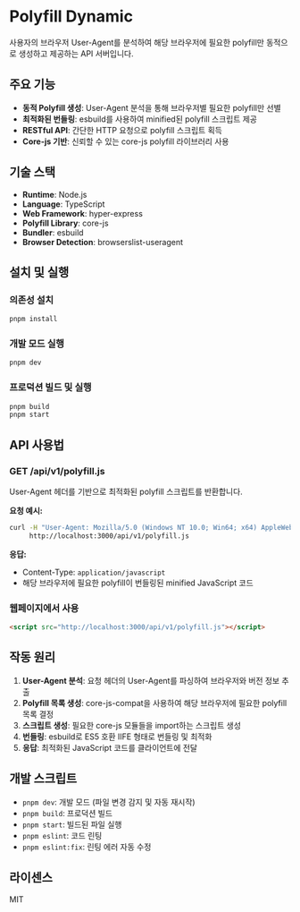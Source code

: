 # Polyfill Dynamic

사용자의 브라우저 User-Agent를 분석하여 해당 브라우저에 필요한 polyfill만 동적으로 생성하고 제공하는 API 서버입니다.

## 주요 기능

- **동적 Polyfill 생성**: User-Agent 분석을 통해 브라우저별 필요한 polyfill만 선별
- **최적화된 번들링**: esbuild를 사용하여 minified된 polyfill 스크립트 제공
- **RESTful API**: 간단한 HTTP 요청으로 polyfill 스크립트 획득
- **Core-js 기반**: 신뢰할 수 있는 core-js polyfill 라이브러리 사용

## 기술 스택

- **Runtime**: Node.js
- **Language**: TypeScript
- **Web Framework**: hyper-express
- **Polyfill Library**: core-js
- **Bundler**: esbuild
- **Browser Detection**: browserslist-useragent

## 설치 및 실행

### 의존성 설치
```bash
pnpm install
```

### 개발 모드 실행
```bash
pnpm dev
```

### 프로덕션 빌드 및 실행
```bash
pnpm build
pnpm start
```

## API 사용법

### GET /api/v1/polyfill.js

User-Agent 헤더를 기반으로 최적화된 polyfill 스크립트를 반환합니다.

**요청 예시:**
```bash
curl -H "User-Agent: Mozilla/5.0 (Windows NT 10.0; Win64; x64) AppleWebKit/537.36" \
     http://localhost:3000/api/v1/polyfill.js
```

**응답:**
- Content-Type: `application/javascript`
- 해당 브라우저에 필요한 polyfill이 번들링된 minified JavaScript 코드

### 웹페이지에서 사용
```html
<script src="http://localhost:3000/api/v1/polyfill.js"></script>
```

## 작동 원리

1. **User-Agent 분석**: 요청 헤더의 User-Agent를 파싱하여 브라우저와 버전 정보 추출
2. **Polyfill 목록 생성**: core-js-compat을 사용하여 해당 브라우저에 필요한 polyfill 목록 결정
3. **스크립트 생성**: 필요한 core-js 모듈들을 import하는 스크립트 생성
4. **번들링**: esbuild로 ES5 호환 IIFE 형태로 번들링 및 최적화
5. **응답**: 최적화된 JavaScript 코드를 클라이언트에 전달

## 개발 스크립트

- `pnpm dev`: 개발 모드 (파일 변경 감지 및 자동 재시작)
- `pnpm build`: 프로덕션 빌드
- `pnpm start`: 빌드된 파일 실행
- `pnpm eslint`: 코드 린팅
- `pnpm eslint:fix`: 린팅 에러 자동 수정

## 라이센스

MIT 